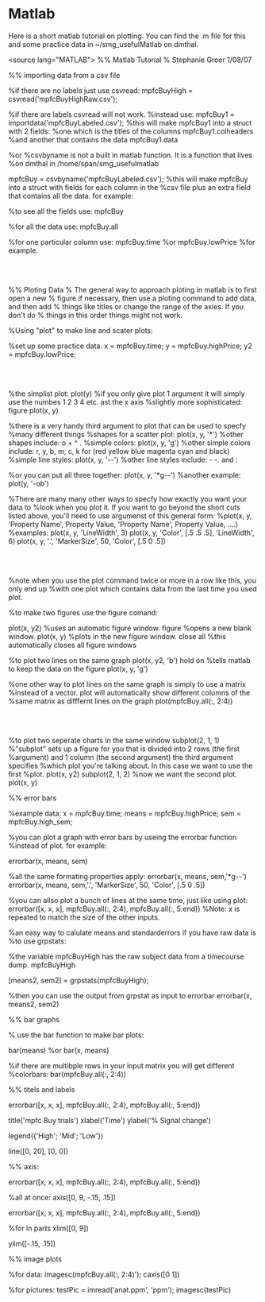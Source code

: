 # Matlab

Here is a short matlab tutorial on plotting. You can find the .m file for this and some practice data in ~/smg_usefulMatlab on dmthal.

\<source lang="MATLAB"> %% Matlab Tutorial % Stephanie Greer 1/08/07

%% importing data from a csv file

%if there are no labels just use csvread: mpfcBuyHigh = csvread('mpfcBuyHighRaw.csv');

%if there are labels csvread will not work. %instead use: mpfcBuy1 = importdata('mpfcBuyLabeled.csv'); %this will make mpfcBuy1 into a struct with 2 fields: %one which is the titles of the columns mpfcBuy1.colheaders %and another that contains the data mpfcBuy1.data

%or %csvbyname is not a built in matlab function. It is a function that lives %on dmthal in /home/span/smg_usefulmatlab

mpfcBuy = csvbyname('mpfcBuyLabeled.csv'); %this will make mpfcBuy into a struct with fields for each column in the %csv file plus an extra field that contains all the data. for example:

%to see all the fields use: mpfcBuy

%for all the data use: mpfcBuy.all

%for one particular column use: mpfcBuy.time %or mpfcBuy.lowPrice %for example.

<br>
<br>

%% Ploting Data % The general way to approach ploting in matlab is to first open a new % figure if necessary, then use a ploting command to add data, and then add % things like titles or change the range of the axies. If you don't do % things in this order things might not work.

%Using "plot" to make line and scater plots:

%set up some practice data. x = mpfcBuy.time; y = mpfcBuy.highPrice; y2 = mpfcBuy.lowPrice;

<br>
<br>

%the simplist plot: plot(y) %if you only give plot 1 argument it will simply use the numbes 1 2 3 4 etc. ast the x axis %slightly more sophisticated: figure plot(x, y)

%there is a very handy third argument to plot that can be used to specfy %many different things %shapes for a scatter plot: plot(x, y, '\*') %other shapes include: o + ^ . %simple colors: plot(x, y, 'g') %other simple colors include: r, y, b, m, c, k for (red yellow blue magenta cyan and black) %simple line styles: plot(x, y, '--') %other line styles include: - -. and :

%or you can put all three together: plot(x, y, '\*g--') %another example: plot(y, '-ob')

%There are many many other ways to specfy how exactly you want your data to %look when you plot it. If you want to go beyond the short cuts listed above, you'll need to use argumenst of this general form: %plot(x, y, 'Property Name', Property Value, 'Property Name', Property Value, ....) %examples: plot(x, y, 'LineWidth', 3) plot(x, y, 'Color', [.5 .5 .5], 'LineWidth', 6) plot(x, y, '.', 'MarkerSize', 50, 'Color', [.5 0 .5])

<br>
<br>

%note when you use the plot command twice or more in a row like this, you only end up %with one plot which contains data from the last time you used plot.

%to make two figures use the figure comand:

plot(x, y2) %uses an automatic figure window. figure %opens a new blank window. plot(x, y) %plots in the new figure window. close all %this automatically closes all figure windows

%to plot two lines on the same graph plot(x, y2, 'b') hold on %tells matlab to keep the data on the figure plot(x, y, 'g')

%one other way to plot lines on the same graph is simply to use a matrix %instead of a vector. plot will automatically show different columns of the %same matrix as difffernt lines on the graph plot(mpfcBuy.all(:, 2:4))

<br>
<br>

%to plot two seperate charts in the same window subplot(2, 1, 1) %"subplot" sets up a figure for you that is divided into 2 rows (the first %argument) and 1 column (the second argument) the third argument specifies %which plot you're talking about. In this case we want to use the first %plot. plot(x, y2) subplot(2, 1, 2) %now we want the second plot. plot(x, y)

%% error bars

%example data: x = mpfcBuy.time; means = mpfcBuy.highPrice; sem = mpfcBuy.high_sem;

%you can plot a graph with error bars by useing the errorbar function %instead of plot. for example:

errorbar(x, means, sem)

%all the same formating properties apply: errorbar(x, means, sem,'\*g--') errorbar(x, means, sem,'.', 'MarkerSize', 50, 'Color', [.5 0 .5])

%you can allso plot a bunch of lines at the same time, just like using plot: errorbar([x, x, x], mpfcBuy.all(:, 2:4), mpfcBuy.all(:, 5:end)) %Note: x is repeated to match the size of the other inputs.

%an easy way to calulate means and standarderrors if you have raw data is %to use grpstats:

%the variable mpfcBuyHigh has the raw subject data from a timecourse dump. mpfcBuyHigh

[means2, sem2] = grpstats(mpfcBuyHigh);

%then you can use the output from grpstat as input to errorbar errorbar(x, means2, sem2)

%% bar graphs

% use the bar function to make bar plots:

bar(means) %or bar(x, means)

%if there are multibple rows in your input matrix you will get different %colorbars: bar(mpfcBuy.all(:, 2:4))

%% titels and labels

errorbar([x, x, x], mpfcBuy.all(:, 2:4), mpfcBuy.all(:, 5:end))

title('mpfc Buy trials') xlabel('Time') ylabel('% Signal change')

legend({'High'; 'Mid'; 'Low'})

line([0, 20], [0, 0])

%% axis:

errorbar([x, x, x], mpfcBuy.all(:, 2:4), mpfcBuy.all(:, 5:end))

%all at once: axis([0, 9, -.15, .15])

errorbar([x, x, x], mpfcBuy.all(:, 2:4), mpfcBuy.all(:, 5:end))

%for in parts xlim([0, 9])

ylim([-.15, .15])

%% image plots

%for data: imagesc(mpfcBuy.all(:, 2:4)'); caxis([0 1])

%for pictures: testPic = imread('anat.ppm', 'ppm'); imagesc(testPic) </source>
